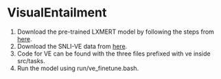 # VisualEntailment

1. Download the pre-trained LXMERT model by following the steps from [here](https://github.com/airsplay/lxmert).
2. Download the SNLI-VE data from [here](https://github.com/necla-ml/SNLI-VE).
3. Code for VE can be found with the three files prefixed with ve inside src/tasks.
4. Run the model using run/ve_finetune.bash.
